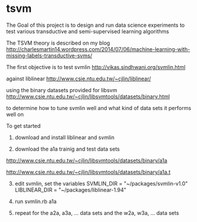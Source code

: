 tsvm
====

The Goal of this project is to design and run data science
experiments to test various  transductive and semi-supervised
learning algorithms

The TSVM theory is described on my blog
http://charlesmartin14.wordpress.com/2014/07/06/machine-learning-with-missing-labels-transductive-svms/

The first objective is to test svmlin 
http://vikas.sindhwani.org/svmlin.html

against liblinear
http://www.csie.ntu.edu.tw/~cjlin/liblinear/

using the binary datasets provided for libsvm
http://www.csie.ntu.edu.tw/~cjlin/libsvmtools/datasets/binary.html

to determine how to tune svmlin well and what kind of data sets it performs well on

To get started

1.  download and install liblinear and svmlin


2.  download the a1a trainig and test data sets

http://www.csie.ntu.edu.tw/~cjlin/libsvmtools/datasets/binary/a1a

http://www.csie.ntu.edu.tw/~cjlin/libsvmtools/datasets/binary/a1a.t


3. edit svmlin, set the variables
SVMLIN_DIR = "~/packages/svmlin-v1.0"
LIBLINEAR_DIR = "~/packages/liblinear-1.94"

4. run
svmlin.rb a1a

5.  repeat for the a2a, a3a, ... data sets
and the w2a, w3a, ... data sets





